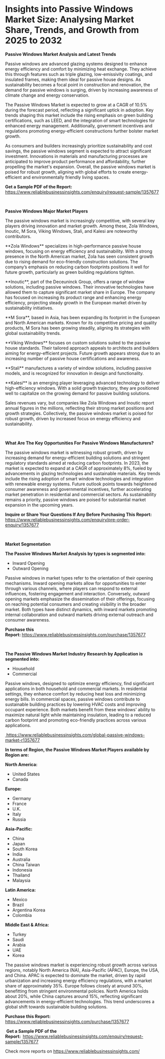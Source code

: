 <p><h1>Insights into Passive Windows Market Size: Analysing Market Share, Trends, and Growth from 2025 to 2032</h1></p><p><strong>Passive Windows Market Analysis and Latest Trends</strong></p>
<p><p>Passive windows are advanced glazing systems designed to enhance energy efficiency and comfort by minimizing heat exchange. They achieve this through features such as triple glazing, low-emissivity coatings, and insulated frames, making them ideal for passive house designs. As sustainability becomes a focal point in construction and renovation, the demand for passive windows is surging, driven by increasing awareness of climate change and energy conservation.</p><p>The Passive Windows Market is expected to grow at a CAGR of 10.5% during the forecast period, reflecting a significant uptick in adoption. Key trends shaping this market include the rising emphasis on green building certifications, such as LEED, and the integration of smart technologies for enhanced energy management. Additionally, government incentives and regulations promoting energy-efficient constructions further bolster market growth. </p><p>As consumers and builders increasingly prioritize sustainability and cost savings, the passive windows segment is expected to attract significant investment. Innovations in materials and manufacturing processes are anticipated to improve product performance and affordability, further propelling the market's expansion. Overall, the passive windows market is poised for robust growth, aligning with global efforts to create energy-efficient and environmentally friendly living spaces.</p></p>
<p><strong>Get a Sample PDF of the Report:&nbsp;</strong> <a href="https://www.reliablebusinessinsights.com/enquiry/request-sample/1357677?utm_campaign=3439&utm_medium=2&utm_source=Github&utm_content=ia&utm_term=08042025&utm_id=passive-windows">https://www.reliablebusinessinsights.com/enquiry/request-sample/1357677</a></p>
<p>&nbsp;</p>
<p><strong>Passive Windows Major Market Players</strong></p>
<p><p>The passive windows market is increasingly competitive, with several key players driving innovation and market growth. Among these, Zola Windows, Inoutic, M Sora, Viking Windows, Stali, and Kalesi are noteworthy contributors.</p><p>**Zola Windows** specializes in high-performance passive house windows, focusing on energy efficiency and sustainability. With a strong presence in the North American market, Zola has seen consistent growth due to rising demand for eco-friendly construction solutions. The company’s emphasis on reducing carbon footprints positions it well for future growth, particularly as green building regulations tighten.</p><p>**Inoutic**, part of the Deceuninck Group, offers a range of window solutions, including passive windows. Their innovative technologies have allowed them to capture significant market share in Europe. The company has focused on increasing its product range and enhancing energy efficiency, projecting steady growth in the European market driven by sustainability initiatives.</p><p>**M Sora**, based in Asia, has been expanding its footprint in the European and North American markets. Known for its competitive pricing and quality products, M Sora has been growing steadily, aligning its strategies with global sustainability trends.</p><p>**Viking Windows** focuses on custom solutions suited to the passive house standards. Their tailored approach appeals to architects and builders aiming for energy-efficient projects. Future growth appears strong due to an increasing number of passive house certifications and awareness.</p><p>**Stali** manufactures a variety of window solutions, including passive models, and is recognized for innovation in design and functionality. </p><p>**Kalesi** is an emerging player leveraging advanced technology to deliver high-efficiency windows. With a solid growth trajectory, they are positioned well to capitalize on the growing demand for passive building solutions.</p><p>Sales revenues vary, but companies like Zola Windows and Inoutic report annual figures in the millions, reflecting their strong market positions and growth strategies. Collectively, the passive windows market is poised for robust growth, driven by increased focus on energy efficiency and sustainability.</p></p>
<p>&nbsp;</p>
<p><strong>What Are The Key Opportunities For Passive Windows Manufacturers?</strong></p>
<p><p>The passive windows market is witnessing robust growth, driven by increasing demand for energy-efficient building solutions and stringent regulatory standards aimed at reducing carbon footprints. In 2023, the market is expected to expand at a CAGR of approximately 8%, fueled by advancements in glazing technologies and sustainable materials. Key trends include the rising adoption of smart window technologies and integration with renewable energy systems. Future outlook points towards heightened consumer awareness and governmental incentives, further accelerating market penetration in residential and commercial sectors. As sustainability remains a priority, passive windows are poised for substantial market expansion in the upcoming years.</p></p>
<p><strong>Inquire or Share Your Questions If Any Before Purchasing This Report:</strong> <a href="https://www.reliablebusinessinsights.com/enquiry/pre-order-enquiry/1357677?utm_campaign=3439&utm_medium=2&utm_source=Github&utm_content=ia&utm_term=08042025&utm_id=passive-windows">https://www.reliablebusinessinsights.com/enquiry/pre-order-enquiry/1357677</a></p>
<p>&nbsp;</p>
<p><strong>Market Segmentation</strong></p>
<p><strong>The Passive Windows Market Analysis by types is segmented into:</strong></p>
<p><ul><li>Inward Opening</li><li>Outward Opening</li></ul></p>
<p><p>Passive windows in market types refer to the orientation of their opening mechanisms. Inward opening markets allow for opportunities to enter through various channels, where players can respond to external influences, fostering engagement and interaction. Conversely, outward opening markets emphasize the dissemination of their offerings, focusing on reaching potential consumers and creating visibility in the broader market. Both types have distinct dynamics, with inward markets promoting internal collaboration and outward markets driving external outreach and consumer awareness.</p></p>
<p><strong>Purchase this Report:&nbsp;</strong><a href="https://www.reliablebusinessinsights.com/purchase/1357677?utm_campaign=3439&utm_medium=2&utm_source=Github&utm_content=ia&utm_term=08042025&utm_id=passive-windows">https://www.reliablebusinessinsights.com/purchase/1357677</a></p>
<p>&nbsp;</p>
<p><strong>The Passive Windows Market Industry Research by Application is segmented into:</strong></p>
<p><ul><li>Household</li><li>Commercial</li></ul></p>
<p><p>Passive windows, designed to optimize energy efficiency, find significant applications in both household and commercial markets. In residential settings, they enhance comfort by reducing heat loss and minimizing energy bills. In commercial spaces, passive windows contribute to sustainable building practices by lowering HVAC costs and improving occupant experience. Both markets benefit from these windows' ability to maximize natural light while maintaining insulation, leading to a reduced carbon footprint and promoting eco-friendly practices across various applications.</p></p>
<p><a href="https://www.reliablebusinessinsights.com/global-passive-windows-market-r1357677?utm_campaign=3439&utm_medium=2&utm_source=Github&utm_content=ia&utm_term=08042025&utm_id=passive-windows">&nbsp;https://www.reliablebusinessinsights.com/global-passive-windows-market-r1357677</a></p>
<p><strong>In terms of Region, the Passive Windows Market Players available by Region are:</strong></p>
<p>
    <p> <strong> North America: </strong>
        <ul>
            <li>United States</li>
            <li>Canada</li>
        </ul>
        </p> 
    <p> <strong> Europe: </strong>
        <ul>
            <li>Germany</li>
            <li>France</li>
            <li>U.K.</li>
            <li>Italy</li>
            <li>Russia</li>
        </ul>
        </p> 
    <p> <strong> Asia-Pacific: </strong>
        <ul>
            <li>China</li>
            <li>Japan</li>
            <li>South Korea</li>
            <li>India</li>
            <li>Australia</li>
            <li>China Taiwan</li>
            <li>Indonesia</li>
            <li>Thailand</li>
            <li>Malaysia</li>
        </ul>
        </p> 
    <p> <strong> Latin America: </strong>
        <ul>
            <li>Mexico</li>
            <li>Brazil</li>
            <li>Argentina Korea</li>
            <li>Colombia</li>
        </ul>
        </p> 
    <p> <strong> Middle East & Africa: </strong>
        <ul>
            <li>Turkey</li>
            <li>Saudi</li>
            <li>Arabia</li>
            <li>UAE</li>
            <li>Korea</li>
        </ul>
    </p>
    </p>
<p><p>The passive windows market is experiencing robust growth across various regions, notably North America (NA), Asia-Pacific (APAC), Europe, the USA, and China. APAC is expected to dominate the market, driven by rapid urbanization and increasing energy efficiency regulations, with a market share of approximately 35%. Europe follows closely at around 30%, benefitting from stringent environmental policies. North America holds about 20%, while China captures around 15%, reflecting significant advancements in energy-efficient technologies. This trend underscores a global shift towards sustainable building solutions.</p></p>
<p><strong>Purchase this Report: </strong><a href="https://www.reliablebusinessinsights.com/purchase/1357677?utm_campaign=3439&utm_medium=2&utm_source=Github&utm_content=ia&utm_term=08042025&utm_id=passive-windows">https://www.reliablebusinessinsights.com/purchase/1357677</a></p>
<p>&nbsp;<strong>Get a Sample PDF of the Report:&nbsp;&nbsp;</strong><a href="https://www.reliablebusinessinsights.com/enquiry/request-sample/1357677?utm_campaign=3439&utm_medium=2&utm_source=Github&utm_content=ia&utm_term=08042025&utm_id=passive-windows">https://www.reliablebusinessinsights.com/enquiry/request-sample/1357677</a></p>
<p><strong></strong></p>
<p>Check more reports on <a href="https://www.reliablebusinessinsights.com/?utm_campaign=3439&utm_medium=2&utm_source=Github&utm_content=ia&utm_term=08042025&utm_id=passive-windows">https://www.reliablebusinessinsights.com/</a></p>